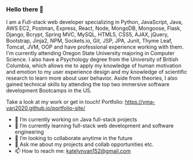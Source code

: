 ### Hello there 🌟

I am a Full-stack web developer specializing in Python, JavaScript, Java, AWS EC2, Postman, Express, React, Node, MongoDB, Mongoose, Flask, Django, Bcrypt, Spring MVC, MySQL, HTML5, CSS5, AJAX, jQuery, Bootstrap, Jinja2, NPM, Sockets.io, Git, JSP, JPA, Junit, Thyme Leaf, Tomcat, JVM, OOP and have professional experience working with them. I'm currently attending Oregon State University majoring in Computer Science. I also have a Psychology degree from the University of British Columbia, which allows me to apply my knowledge of human motivation and emotion to my user experience design and my knowledge of scientific research to learn more about user behavior. Aside from theories, I also gained technical skills by attending the top two immersive software development Bootcamps in the US.

Take a look at my work or get in touch!
Portfolio: https://yma-van2020.github.io/portfolio-site/

- 🔭 I’m currently working on Java full-stack projects
- 🌱 I’m currently learning full-stack web development and software engineering
- 👯 I’m looking to collaborate anytime in the future
- 💬 Ask me about my projects and collab opportunities etc. 
- 📫 How to reach me: katelynvan152@gmail.com

